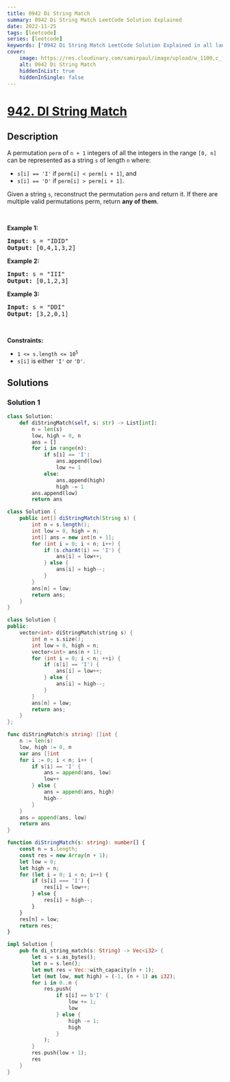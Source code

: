 ```yaml
---
title: 0942 Di String Match
summary: 0942 Di String Match LeetCode Solution Explained
date: 2022-11-25
tags: [leetcode]
series: [leetcode]
keywords: ["0942 Di String Match LeetCode Solution Explained in all languages", "0942 Di String Match", "LeetCode", "leetcode solution in Python3 C++ Java Go PHP Ruby Swift TypeScript Rust C# JavaScript C", "GeeksforGeeks", "InterviewBit", "Coding Ninjas", "HackerRank", "HackerEarth", "CodeChef", "TopCoder", "AlgoExpert", "freeCodeCamp", "Codeforces", "GitHub", "AtCoder", "Samir Paul"]
cover:
    image: https://res.cloudinary.com/samirpaul/image/upload/w_1100,c_fit,co_rgb:FFFFFF,l_text:Arial_75_bold:0942 Di String Match - Solution Explained/problem-solving.webp
    alt: 0942 Di String Match
    hiddenInList: true
    hiddenInSingle: false
---
```



# [942. DI String Match](https://leetcode.com/problems/di-string-match)


## Description

<p>A permutation <code>perm</code> of <code>n + 1</code> integers of all the integers in the range <code>[0, n]</code> can be represented as a string <code>s</code> of length <code>n</code> where:</p>

<ul>
	<li><code>s[i] == &#39;I&#39;</code> if <code>perm[i] &lt; perm[i + 1]</code>, and</li>
	<li><code>s[i] == &#39;D&#39;</code> if <code>perm[i] &gt; perm[i + 1]</code>.</li>
</ul>

<p>Given a string <code>s</code>, reconstruct the permutation <code>perm</code> and return it. If there are multiple valid permutations perm, return <strong>any of them</strong>.</p>

<p>&nbsp;</p>
<p><strong class="example">Example 1:</strong></p>
<pre><strong>Input:</strong> s = "IDID"
<strong>Output:</strong> [0,4,1,3,2]
</pre><p><strong class="example">Example 2:</strong></p>
<pre><strong>Input:</strong> s = "III"
<strong>Output:</strong> [0,1,2,3]
</pre><p><strong class="example">Example 3:</strong></p>
<pre><strong>Input:</strong> s = "DDI"
<strong>Output:</strong> [3,2,0,1]
</pre>
<p>&nbsp;</p>
<p><strong>Constraints:</strong></p>

<ul>
	<li><code>1 &lt;= s.length &lt;= 10<sup>5</sup></code></li>
	<li><code>s[i]</code> is either <code>&#39;I&#39;</code> or <code>&#39;D&#39;</code>.</li>
</ul>

## Solutions

### Solution 1

<!-- tabs:start -->

```python
class Solution:
    def diStringMatch(self, s: str) -> List[int]:
        n = len(s)
        low, high = 0, n
        ans = []
        for i in range(n):
            if s[i] == 'I':
                ans.append(low)
                low += 1
            else:
                ans.append(high)
                high -= 1
        ans.append(low)
        return ans
```

```java
class Solution {
    public int[] diStringMatch(String s) {
        int n = s.length();
        int low = 0, high = n;
        int[] ans = new int[n + 1];
        for (int i = 0; i < n; i++) {
            if (s.charAt(i) == 'I') {
                ans[i] = low++;
            } else {
                ans[i] = high--;
            }
        }
        ans[n] = low;
        return ans;
    }
}
```

```cpp
class Solution {
public:
    vector<int> diStringMatch(string s) {
        int n = s.size();
        int low = 0, high = n;
        vector<int> ans(n + 1);
        for (int i = 0; i < n; ++i) {
            if (s[i] == 'I') {
                ans[i] = low++;
            } else {
                ans[i] = high--;
            }
        }
        ans[n] = low;
        return ans;
    }
};
```

```go
func diStringMatch(s string) []int {
	n := len(s)
	low, high := 0, n
	var ans []int
	for i := 0; i < n; i++ {
		if s[i] == 'I' {
			ans = append(ans, low)
			low++
		} else {
			ans = append(ans, high)
			high--
		}
	}
	ans = append(ans, low)
	return ans
}
```

```ts
function diStringMatch(s: string): number[] {
    const n = s.length;
    const res = new Array(n + 1);
    let low = 0;
    let high = n;
    for (let i = 0; i < n; i++) {
        if (s[i] === 'I') {
            res[i] = low++;
        } else {
            res[i] = high--;
        }
    }
    res[n] = low;
    return res;
}
```

```rust
impl Solution {
    pub fn di_string_match(s: String) -> Vec<i32> {
        let s = s.as_bytes();
        let n = s.len();
        let mut res = Vec::with_capacity(n + 1);
        let (mut low, mut high) = (-1, (n + 1) as i32);
        for i in 0..n {
            res.push(
                if s[i] == b'I' {
                    low += 1;
                    low
                } else {
                    high -= 1;
                    high
                }
            );
        }
        res.push(low + 1);
        res
    }
}
```

<!-- tabs:end -->

<!-- end -->
